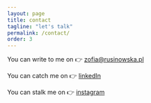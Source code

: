 ```yaml
---
layout: page
title: contact
tagline: "let's talk"
permalink: /contact/
order: 3
---
```


You can write to me on 👉 <a href="mailto:zofia@rusinowska.pl">zofia@rusinowska.pl</a>

You can catch me on 👉 [linkedIn](https://www.linkedin.com/in/zofiarusinowska/)

You can stalk me on 👉 [instagram](https://www.instagram.com/rusinowska/)
